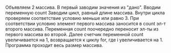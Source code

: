 Объявляем 2 массива. В первый заводим значения из "дано".
Вводим переменную count
Заводим цикл, равный длине массива. Внутри цикла проверяем соответствие условию меньше или равно 3.
При соответствии условию элемент первого массива заносится в count эл-т второго массива.
Переменная count поочередно переносит эл-ты из первого массива во второй.
Далее счетчик переменной count увеличивается на 1, возвращается к циклу for, где i увеличивается на 1.
Программа проходит весь размер массива.
